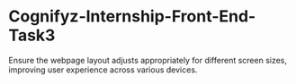 # Cognifyz-Internship-Front-End-Task3
Ensure the webpage layout adjusts appropriately for different screen sizes, improving user experience across various devices.
